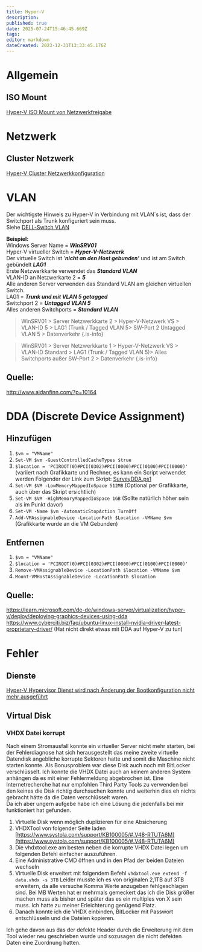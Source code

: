 ```yaml
---
title: Hyper-V
description: 
published: true
date: 2025-07-24T15:46:45.669Z
tags: 
editor: markdown
dateCreated: 2023-12-31T13:33:45.176Z
---
```


# Allgemein

## ISO Mount
[Hyper-V ISO Mount von Netzwerkfreigabe](/de/Wiki-Seiten/Microsoft/Server/Rollen/Hyper-V/hyperv-iso-mount-von-netzwerkfreigabe)

# Netzwerk

## Cluster Netzwerk
[Hyper-V Cluster Netzwerkkonfiguration](/de/Wiki-Seiten/Microsoft/Server/Rollen/Hyper-V/hyper-v-cluster-netzwerkkonfiguration)

# VLAN

Der wichtigste Hinweis zu Hyper-V in Verbindung mit VLAN´s ist, dass der Switchport als Trunk konfiguriert sein muss.  
Siehe [DELL-Switch VLAN](/de/Wiki-Seiten/Netzwerk/Hardware/DELL/dell-switch#vlan)
  
**Beispiel:**  
Windows Server Name = ***WinSRV01***  
Hyper-V virtueller Switch = ***Hyper-V-Netzwerk***  
Der virtuelle Switch ist '***nicht an den Host gebunden'*** und ist am Switch gebündelt ***LAG1***  
Erste Netzwerkkarte verwendet das ***Standard VLAN***  
VLAN-ID an Netzwerkarte 2 = ***5***  
Alle anderen Server verwenden das Standard VLAN am gleichen virtuellen Switch.  
LAG1 = ***Trunk und mit VLAN 5 getagged***  
Switchport 2 = ***Untagged VLAN 5***  
Alles anderen Switchports = ***Standard VLAN***

> WinSRV01 > Server Netzwerkkarte 2 > Hyper-V-Netzwerk VS > VLAN-ID 5 > LAG1 (Trunk / Tagged VLAN 5> SW-Port 2 Untagged VLAN 5 > Datenverkehr
{.is-info}

> WinSRV01 > Server Netzwerkkarte 1 > Hyper-V-Netzwerk VS > VLAN-ID Standard > LAG1 (Trunk / Tagged VLAN 5)> Alles Switchports außer SW-Port 2 > Datenverkehr
{.is-info}


## Quelle:

http://www.aidanfinn.com/?p=10164

# DDA (Discrete Device Assignment)

## Hinzufügen

1. `$vm = "VMName"`
2. `Set-VM $vm -GuestControlledCacheTypes $true`
3. `$location = 'PCIROOT(0)#PCI(0302)#PCI(0000)#PCI(0100)#PCI(0000)'`
(variiert nach Grafikkarte und Rechner, es kann ein Script verwendet werden
Folgender der Link zum Skript: [SurveyDDA.ps1](https://github.com/MicrosoftDocs/Virtualization-Documentation/blob/live/hyperv-tools/DiscreteDeviceAssignment/SurveyDDA.ps1)
4. `Set-VM $VM -LowMemoryMappedIoSpace 512MB` (Optional per Grafikkarte, auch über das Skript ersichtlich)
5. `Set-VM $VM -HighMemoryMappedIoSpace 1GB` (Sollte natürlich höher sein als im Punkt davor)
6. `Set-VM -Name $vm -AutomaticStopAction TurnOff`
7. `Add-VMAssignableDevice -LocationPath $Location -VMName $vm` (Grafikkarte wurde an die VM Gebunden)

## Entfernen

1. `$vm = "VMName"`
2. `$location = 'PCIROOT(0)#PCI(0302)#PCI(0000)#PCI(0100)#PCI(0000)'`
3. `Remove-VMAssignableDevice -LocationPath $location -VMName $vm`
4. `Mount-VMHostAssignableDevice -LocationPath $location`

## Quelle:

https://learn.microsoft.com/de-de/windows-server/virtualization/hyper-v/deploy/deploying-graphics-devices-using-dda
https://www.cyberciti.biz/faq/ubuntu-linux-install-nvidia-driver-latest-proprietary-driver/
(Hat nicht direkt etwas mit DDA auf Hyper-V zu tun)


# Fehler

## Dienste
[Hyper-V Hypervisor Dienst wird nach Änderung der Bootkonfiguration nicht mehr ausgeführt](/de/Wiki-Seiten/Microsoft/Server/Rollen/Hyper-V/hyperv-hypervisor-dienst-wird-nach-anderung-der-bootkonfiguration-nicht-mehr-ausgefuhrt)

## Virtual Disk

### VHDX Datei korrupt

Nach einem Stromausfall konnte ein virtueller Server nicht mehr starten, bei der Fehlerdiagnose hat sich herausgestellt das meine zweite virtuelle Datendisk angebliche korrupte Sektoren hatte und somit die Maschine nicht starten konnte. Als Bonusproblem war diese Disk auch noch mit BitLocker verschlüsselt. Ich konnte die VHDX Datei auch an keinem anderen System anhängen da es mit einer Fehlermeldung abgebrochen ist. Eine Internetrecherche hat nur empfohlen Third Party Tools zu verwenden bei den keines die Disk richtig durchsuchen konnte und weiterhin dies eh nichts gebracht hätte da die Daten verschlüsselt waren.  
Da ich aber ungern aufgebe habe ich eine Lösung die jedenfalls bei mir funktioniert hat gefunden.

1. Virtuelle Disk wenn möglich duplizieren für eine Absicherung
2. VHDXTool von folgender Seite laden [https://www.systola.com/support/KB100005/#.V48-RTUTA6M](https://www.systola.com/support/KB100005/#.V48-RTUTA6M)
3. Die vhdxtool.exe am besten neben die korrupte VHDX Datei legen um folgenden Befehl einfacher auszuführen.
4. Eine Administrative CMD öffnen und in den Pfad der beiden Dateien wechseln
5. Virtuelle Disk erweitert mit folgendem Befehl
`vhdxtool.exe extend -f data.vhdx -s 3TB`
Leider musste ich es von originalen 2,1TB auf 3TB erweitern, da alle versuche Komma Werte anzugeben fehlgeschlagen sind. Bei MB Werten hat er mehrmals gemeckert das ich die Disk größer machen muss als bisher und später das es ein multiples von X sein muss. Ich hatte zu meiner Erleichterung genügend Platz.
6. Danach konnte ich die VHDX einbinden, BitLocker mit Passwort entschlüsseln und die Dateien kopieren.

Ich gehe davon aus das der defekte Header durch die Erweiterung mit dem Tool wieder neu geschrieben wurde und sozusagen die nicht defekten Daten eine Zuordnung hatten.